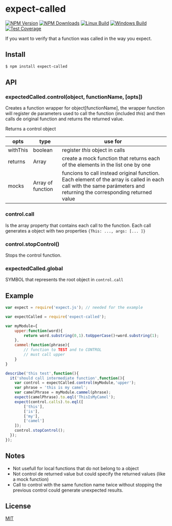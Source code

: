 # expect-called

[![NPM Version][npm-image]][npm-url]
[![NPM Downloads][downloads-image]][downloads-url]
[![Linux Build][travis-image]][travis-url]
[![Windows Build][appveyor-image]][appveyor-url]
[![Test Coverage][coveralls-image]][coveralls-url]

If you want to verify that a function was called in the way you expect. 

## Install

```sh
$ npm install expect-called
```

## API

### expectedCalled.control(object, functionName, [opts])

Creates a function wrapper for object[functionName], 
the wrapper function will register de parameters used to call the function (included *this*) 
and then calls de original function and returns the returned value.

Returns a control object

opts     | type    | use for
---------|---------|-----
withThis | boolean | register *this* object in calls
returns  | Array   | create a mock function that returns each of the elements in the list one by one
mocks    | Array of function | funcions to call instead original function. Each element of the array is called in each call with the same parámeters and returning the corresponding returned value

### control.call

Is the array property that contains each call to the function. 
Each call generates a object with two properties `{This: ..., args: [... ]}`

### control.stopControl()

Stops the control function. 

### expectedCalled.global

SYMBOL that represents the root object in `control.call`

## Example

```js
var expect = require('expect.js'); // needed for the example

var expectCalled = require('expect-called');

var myModule={
    upper:function(word){
        return word.substring(0,1).toUpperCase()+word.substring(1);
    },
    cammel:function(phrase){
        // function to TEST and to CONTROL
        // must call upper
    }
}

describe('this test',function(){
  it('should call intermediate function',function(){
    var control = expectCalled.control(myModule,'upper');
    var phrase = 'this is my camel';
    var camelPhrase = myModule.cammel(phrase);
    expect(camelPhrase).to.eql('ThisIsMyCamel');
    expect(control.calls).to.eql([
        ['this'],
        ['is'],
        ['my'],
        ['camel']
    ]);
    control.stopControl();
  });
});
```

## Notes
 * Not usefull for local functions that do not belong to a object
 * Not control de returned value but could specify the returned values (like a mock function)
 * Call to control with the same function name twice without stopping the previous control could generate unexpected results. 

## License

[MIT](LICENSE)

[npm-image]: https://img.shields.io/npm/v/expect-called.svg?style=flat
[npm-url]: https://npmjs.org/package/expect-called
[travis-image]: https://img.shields.io/travis/emilioplatzer/expect-called/master.svg?label=linux&style=flat
[travis-url]: https://travis-ci.org/emilioplatzer/expect-called
[appveyor-image]: https://img.shields.io/appveyor/ci/emilioplatzer/expect-called/master.svg?label=windows&style=flat
[appveyor-url]: https://ci.appveyor.com/project/emilioplatzer/expect-called
[coveralls-image]: https://img.shields.io/coveralls/emilioplatzer/expect-called/master.svg?style=flat
[coveralls-url]: https://coveralls.io/r/emilioplatzer/expect-called
[downloads-image]: https://img.shields.io/npm/dm/expect-called.svg?style=flat
[downloads-url]: https://npmjs.org/package/expect-called
